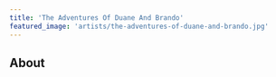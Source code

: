 ```yaml
---
title: 'The Adventures Of Duane And Brando'
featured_image: 'artists/the-adventures-of-duane-and-brando.jpg'
---
```


## About


